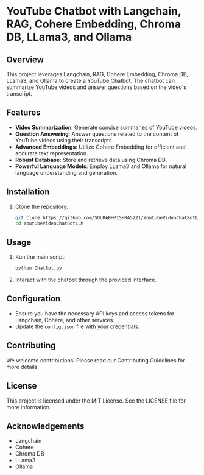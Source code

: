 # YouTube Chatbot with Langchain, RAG, Cohere Embedding, Chroma DB, LLama3, and Ollama

## Overview
This project leverages Langchain, RAG, Cohere Embedding, Chroma DB, LLama3, and Ollama to create a YouTube Chatbot. The chatbot can summarize YouTube videos and answer questions based on the video's transcript.

## Features
- **Video Summarization**: Generate concise summaries of YouTube videos.
- **Question Answering**: Answer questions related to the content of YouTube videos using their transcripts.
- **Advanced Embeddings**: Utilize Cohere Embedding for efficient and accurate text representation.
- **Robust Database**: Store and retrieve data using Chroma DB.
- **Powerful Language Models**: Employ LLama3 and Ollama for natural language understanding and generation.

## Installation
1. Clone the repository:
    ```bash
    git clone https://github.com/SOURABHMISHRA5221/YoutubeVideoChatBotLLM.git
    cd YoutubeVideoChatBotLLM
    ```

## Usage
1. Run the main script:
    ```bash
    python ChatBot.py
    ```
2. Interact with the chatbot through the provided interface.

## Configuration
- Ensure you have the necessary API keys and access tokens for Langchain, Cohere, and other services.
- Update the `config.json` file with your credentials.

## Contributing
We welcome contributions! Please read our Contributing Guidelines for more details.

## License
This project is licensed under the MIT License. See the LICENSE file for more information.

## Acknowledgements
- Langchain
- Cohere
- Chroma DB
- LLama3
- Ollama
